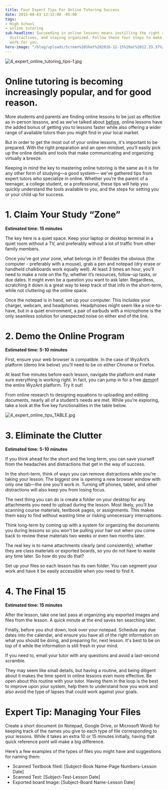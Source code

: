 ```yaml
---
title: Four Expert Tips For Online Tutoring Success
date: 2015-08-03 13:32:00 -05:00
tags:
- High School
- online tutoring
sub-headline: Succeeding in online lessons means instilling the right routine, squashing
  distractions, and staying organized. Follow these four steps to make online tutoring
  work for you.
hero-image: "/blog/uploads/Screen%20Shot%202016-12-15%20at%2012.33.37%20PM%20(1).png"
---
```


![4_expert_online_tutoring_tips-1.jpg](/blog/uploads/4_expert_online_tutoring_tips-1.jpg)

# Online tutoring is becoming increasingly popular, and for good reason.

More students and parents are finding online lessons to be just as effective as in-person lessons, and as we’ve talked about [before](https://www.wyzant.com/blog/is-online-private-tutoring-right-for-us), online lessons have the added bonus of getting you to lessons faster while also offering a wider range of available tutors than you might find in your local market.

But in order to get the most out of your online lessons, it's important to be prepared. With the right preparation and an open mindset, you’ll easily pick up the online details and tools that make communicating and organizing virtually a breeze.

Keeping in mind the key to mastering online tutoring is the same as it is for any other form of studying—a good system— we've gathered tips from expert tutors who specialize in online. Whether you’re the parent of a teenager, a college student, or a professional, these tips will help you quickly understand the tools available to you, and the steps for setting you or your child up for success.

# 1. Claim Your Study “Zone”

**Estimated time: 15 minutes**

The key here is a quiet space. Keep your laptop or desktop terminal in a quiet room without a TV, and preferably without a lot of traffic from other family members.

Once you’ve got your zone, what belongs in it? Besides the obvious (the computer - preferably with a mouse), grab a pen and notepad (dry erase or handheld chalkboards work equally well). At least 3 times an hour, you’ll need to make a note on the fly, whether it’s resources, follow-up tasks, or due dates. It might even be a question you want to ask later. Regardless, scratching it down is a great way to keep track of that info in the short-term, while not cluttering up the online space.

Once the notepad is in hand, set up your computer. This includes your charger, webcam, and headphones. Headphones might seem like a nice-to-have, but in a quiet environment, a pair of earbuds with a microphone is the only seamless solution for unexpected noise on either end of the line.

# 2. Demo the Online Program

**Estimated time: 5-10 minutes**

First, ensure your web browser is compatible. In the case of WyzAnt’s platform (demo link below) you’ll need to be on either Chrome or Firefox.

At least five minutes before each lesson, navigate the platform and make sure everything is working right. In fact, you can jump in for a free [demo](https://www.wyzant.com/online/enterdemoroom)of the entire WyzAnt platform. Try it out!

From online research to designing equations to uploading and editing documents, nearly all of a student’s needs are met. While you’re exploring, take a look at the five key functionalities in the table below.

![4_expert_online_tips_TABLE.jpg](/blog/uploads/4_expert_online_tips_TABLE.jpg)

# 3. Eliminate the Clutter

**Estimated time: 5-10 minutes**

If you think ahead for the short and the long term, you can save yourself from the headaches and distractions that get in the way of success.

In the short-term, think of ways you can remove distractions while you’re taking your lesson. The biggest one is opening a new browser window with only one tab—the one you’ll work in. Turning off phones, tablet, and other distractions will also keep you from losing focus.

The next thing you can do is create a folder on your desktop for any attachments you need to upload during the lesson. Most likely, you’ll be scanning course materials, textbook pages, or assignments. This makes them easy to find without wasting time or risking unnecessary interruptions.

Think long-term by coming up with a system for organizing the documents you during lessons so you won't be pulling your hair out when you come back to review these materials two weeks or even two months later.

The real key is to name attachments clearly (and consistently), whether they are class materials or exported boards, so you do not have to waste any time later. So how do you do that?

Set up your files so each lesson has its own folder. You can segment your work and have it be easily accessible when you need to find it.

# 4. The Final 15

**Estimated time: 15 minutes**

After the lesson, take one last pass at organizing any exported images and files from the lesson. A quick minute at the end saves ten searching later.

Finally, before you shut down, look over your notepad. Schedule any due dates into the calendar, and ensure you have all of the right information on what you should be doing, and preparing for, next lesson. It's best to be on top of it while the information is still fresh in your mind.

If you need to, email your tutor with any questions and avoid a last-second scramble.

They may seem like small details, but having a routine, and being diligent about it makes the time spent in online lessons even more effective. Be open about this routine with your tutor. Having them in the loop is the best to improve upon your system, help them to understand how you work and also avoid the type of lapses that could work against your goals.

# Expert Tip: Managing Your Files

Create a short document (in Notepad, Google Drive, or Microsoft Word) for keeping track of the names you give to each type of file corresponding to your lessons. While it takes an extra 10 or 15 minutes initially, having that quick reference point will make a big difference.

Here’s a few examples of the types of files you might have and suggestions for naming them:

* Scanned Textbook filed: [Subject-Book Name-Page Numbers-Lesson Date]
* Scanned Test: [Subject-Test-Lesson Date]
* Exported board Image: [Subject-Board Name-Lesson Date]


